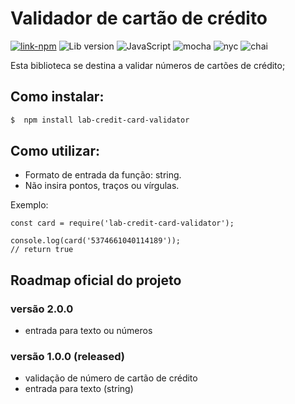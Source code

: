 # Validador de cartão de crédito

[![link-npm](https://img.shields.io/badge/link-npm-red.svg)](https://www.npmjs.com/package/lab-credit-card-validator)
![Lib version](https://img.shields.io/badge/lib-v1.0.3-blue.svg)
![JavaScript](https://img.shields.io/badge/-JavaScript-yellow.svg)
![mocha](https://img.shields.io/badge/-mocha-yellowgreen.svg)
![nyc](https://img.shields.io/badge/-nyc-brightgreen.svg)
![chai](https://img.shields.io/badge/-chai-orange.svg)

Esta biblioteca se destina a validar números de cartões de crédito;

## Como instalar:

```zsh
$  npm install lab-credit-card-validator
```

## Como utilizar:
* Formato de entrada da função: string.
* Não insira pontos, traços ou vírgulas.


Exemplo:

```node
const card = require('lab-credit-card-validator');

console.log(card('5374661040114189'));
// return true
```

## Roadmap oficial do projeto

### versão 2.0.0
* entrada para texto ou números

### versão 1.0.0 (released)
* validação de número de cartão de crédito
* entrada para texto (string)
